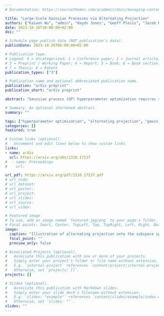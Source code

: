 ```yaml
---
# Documentation: https://sourcethemes.com/academic/docs/managing-content/

title: "Large-Scale Gaussian Processes via Alternating Projection"
authors: ["Kaiwen Wu", "admin", "Haydn Jones", "Geoff Pleiss", "Jacob R. Gardner"]
date: 2023-10-26T10:00:00+02:00
doi: ""

# Schedule page publish date (NOT publication's date).
publishDate: 2023-10-26T06:00:00+02:00

# Publication type.
# Legend: 0 = Uncategorized; 1 = Conference paper; 2 = Journal article;
# 3 = Preprint / Working Paper; 4 = Report; 5 = Book; 6 = Book section;
# 7 = Thesis; 8 = Patent
publication_types: ["3"]

# Publication name and optional abbreviated publication name.
publication: "arXiv preprint"
publication_short: "arXiv preprint"

abstract: "Gaussian process (GP) hyperparameter optimization requires repeatedly solving linear systems with n×n kernel matrices. To address the prohibitive O(n^3) time complexity, recent work has employed fast iterative numerical methods, like conjugate gradients (CG). However, as datasets increase in magnitude, the corresponding kernel matrices become increasingly ill-conditioned and still require O(n^2) space without partitioning. Thus, while CG increases the size of datasets GPs can be trained on, modern datasets reach scales beyond its applicability. In this work, we propose an iterative method which only accesses subblocks of the kernel matrix, effectively enabling mini-batching. Our algorithm, based on alternating projection, has O(n) per-iteration time and space complexity, solving many of the practical challenges of scaling GPs to very large datasets. Theoretically, we prove our method enjoys linear convergence and empirically we demonstrate its robustness to ill-conditioning. On large-scale benchmark datasets up to four million datapoints our approach accelerates training by a factor of 2× to 27× compared to CG."

# Summary. An optional shortened abstract.
summary: ""

tags: ["hyperparameter optimization", "alternating projection", "gaussian processes"]
categories: []
featured: true

# Custom links (optional).
#   Uncomment and edit lines below to show custom links.
links:
- name: arXiv
  url: https://arxiv.org/abs/2310.17137
#  - name: Proceedings
#    url:

url_pdf: https://arxiv.org/pdf/2310.17137.pdf
# url_code: 
# url_dataset:
# url_poster:
# url_project:
# url_slides: 
# url_source:
# url_video: 

# Featured image
# To use, add an image named `featured.jpg/png` to your page's folder.
# Focal points: Smart, Center, TopLeft, Top, TopRight, Left, Right, BottomLeft, Bottom, BottomRight.
image:
  caption: "Illustration of alternating projection onto the subspace spanned by the kernel functions centered at the first two datapoints."
  focal_point: ""
  preview_only: false

# Associated Projects (optional).
#   Associate this publication with one or more of your projects.
#   Simply enter your project's folder or file name without extension.
#   E.g. `internal-project` references `content/project/internal-project/index.md`.
#   Otherwise, set `projects: []`.
projects: []

# Slides (optional).
#   Associate this publication with Markdown slides.
#   Simply enter your slide deck's filename without extension.
#   E.g. `slides: "example"` references `content/slides/example/index.md`.
#   Otherwise, set `slides: ""`.
slides: ""
---
```


